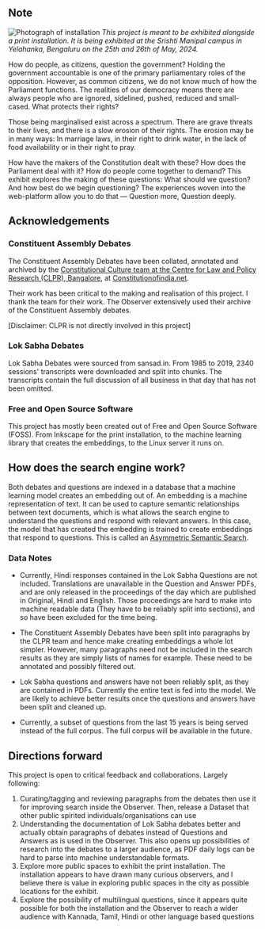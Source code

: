 ## Note

![Photograph of installation](./installation-1.jpeg)
_This project is meant to be exhibited alongside a print installation. It is being exhibited at the Srishti Manipal campus in Yelahanka, Bengaluru on the 25th and 26th of May, 2024._

How do people, as citizens, question the government? Holding the government accountable is one of the primary parliamentary roles of the opposition. However, as common citizens, we do not know much of how the Parliament functions. The realities of our democracy means there are always people who are ignored, sidelined, pushed, reduced and small-cased. What protects their rights?

Those being marginalised exist across a spectrum. There are grave threats to their lives, and there is a slow erosion of their rights. The erosion may be in many ways: In marriage laws, in their right to drink water, in the lack of food availability or in their right to pray.

How have the makers of the Constitution dealt with these? How does the Parliament deal with it? How do people come together to demand? This exhibit explores the making of these questions: What should we question? And how best do we begin questioning? The experiences woven into the web-platform allow you to do that — Question more, Question deeply.

## Acknowledgements

### Constituent Assembly Debates

The Constituent Assembly Debates have been collated, annotated and archived by the [Constitutional Culture team at the Centre for Law and Policy Research (CLPR), Bangalore](https://clpr.org.in/), at [Constitutionofindia.net](constitutionofindia.net).

Their work has been critical to the making and realisation of this project. I thank the team for their work. The Observer extensively used their archive of the Constituent Assembly debates.

\[Disclaimer: CLPR is not directly involved in this project\]

### Lok Sabha Debates

Lok Sabha Debates were sourced from sansad.in. From 1985 to 2019, 2340 sessions' transcripts were downloaded and split into chunks. The transcripts contain the full discussion of all business in that day that has not been omitted. 

### Free and Open Source Software

This project has mostly been created out of Free and Open Source Software (FOSS). From Inkscape for the print installation, to the machine learning library that creates the embeddings, to the Linux server it runs on.

## How does the search engine work?

Both debates and questions are indexed in a database that a machine learning model creates an embedding out of. An embedding is a machine representation of text. It can be used to capture semantic relationships between text documents, which is what allows the search engine to understand the questions and respond with relevant answers. In this case, the model that has created the embedding is trained to create embeddings that respond to questions. This is called an [Asymmetric Semantic Search](https://www.sbert.net/examples/applications/semantic-search/README.html#symmetric-vs-asymmetric-semantic-search).

### Data Notes

- Currently, Hindi responses contained in the Lok Sabha Questions are not included. Translations are unavailable in the Question and Answer PDFs, and are only released in the proceedings of the day which are published in Original, Hindi and English. Those proceedings are hard to make into machine readable data (They have to be reliably split into sections), and so have been excluded for the time being.

- The Constituent Assembly Debates have been split into paragraphs by the CLPR team and hence make creating embeddings a whole lot simpler. However, many paragraphs need not be included in the search results as they are simply lists of names for example. These need to be annotated and possibly filtered out.

- Lok Sabha questions and answers have not been reliably split, as they are contained in PDFs. Currently the entire text is fed into the model. We are likely to achieve better results once the questions and answers have been split and cleaned up.

- Currently, a subset of questions from the last 15 years is being served instead of the full corpus. The full corpus will be available in the future.

## Directions forward

This project is open to critical feedback and collaborations. Largely following:

1. Curating/tagging and reviewing paragraphs from the debates then use it for improving search inside the Observer. Then, release a Dataset that other public spirited individuals/organisations can use
2. Understanding the documentation of Lok Sabha debates better and actually obtain paragraphs of debates instead of Questions and Answers as is used in the Observer. This also opens up possibilities of research into the debates to a larger audience, as PDF daily logs can be hard to parse into machine understandable formats.
3. Explore more public spaces to exhibit the print installation. The installation appears to have drawn many curious observers, and I believe there is value in exploring public spaces in the city as possible locations for the exhibit.
4. Explore the possibility of multilingual questions, since it appears quite possible for both the installation and the Observer to reach a wider audience with Kannada, Tamil, Hindi or other language based questions
